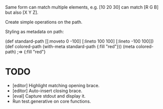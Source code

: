 Same form can match multiple elements,
e.g. [10 20 30] can match [R G B] but also [X Y Z].

Create simple operations on the path.

Styling as metadata on path:

(def standard-path [[:moveto 0 -100] [:lineto 100 100] [:lineto -100 100]])
(def colored-path (with-meta standard-path {:fill "red"}))
(meta colored-path)
;=> {:fill "red"}




TODO
====
- [editor] Highlight matching opening brace.
- [editor] Auto-insert closing brace.
- [eval] Capture stdout and display it.
- Run test.generative on core functions.